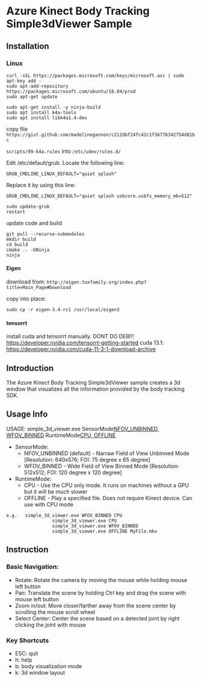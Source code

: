 # Azure Kinect Body Tracking Simple3dViewer Sample

## Installation
### Linux
```
curl -sSL https://packages.microsoft.com/keys/microsoft.asc | sudo apt-key add -
sudo apt-add-repository https://packages.microsoft.com/ubuntu/18.04/prod
sudo apt-get update

sudo apt-get install -y ninja-build
sudo apt install k4a-tools
sudo apt install libk4a1.4-dev
```

copy file `https://gist.github.com/madelinegannon/c212dbf24fc42c1f36776342754d81bc`

`scripts/99-k4a.rules` into `/etc/udev/rules.d/`

Edit /etc/default/grub.
Locate the following line:

```
GRUB_CMDLINE_LINUX_DEFAULT="quiet splash"
```

Replace it by using this line:

```
GRUB_CMDLINE_LINUX_DEFAULT="quiet splash usbcore.usbfs_memory_mb=512"
```
```
sudo update-grub
restart
```

update code and build
```
git pull --recurse-submodules
mkdir build
cd build
cmake .. -GNinja
ninja
```

#### Eigen
download from:
`http://eigen.tuxfamily.org/index.php?title=Main_Page#Download`

copy into place:
```
sudo cp -r eigen-3.4-rc1 /usr/local/eigen3
```

#### tensorrt

install cuda and tensorrt manually. DONT DO DEB!!!
https://developer.nvidia.com/tensorrt-getting-started
cuda 13.1: https://developer.nvidia.com/cuda-11-3-1-download-archive

## Introduction

The Azure Kinect Body Tracking Simple3dViewer sample creates a 3d window that visualizes all the information provided
by the body tracking SDK.

## Usage Info

USAGE: simple_3d_viewer.exe SensorMode[NFOV_UNBINNED, WFOV_BINNED](optional) RuntimeMode[CPU, OFFLINE](optional)
* SensorMode:
  * NFOV_UNBINNED (default) - Narraw Field of View Unbinned Mode [Resolution: 640x576; FOI: 75 degree x 65 degree]
  * WFOV_BINNED             - Wide Field of View Binned Mode [Resolution: 512x512; FOI: 120 degree x 120 degree]
* RuntimeMode:
  * CPU - Use the CPU only mode. It runs on machines without a GPU but it will be much slower
  * OFFLINE - Play a specified file. Does not require Kinect device. Can use with CPU mode

```
e.g.   simple_3d_viewer.exe WFOV_BINNED CPU
                 simple_3d_viewer.exe CPU
                 simple_3d_viewer.exe WFOV_BINNED
                 simple_3d_viewer.exe OFFLINE MyFile.mkv
```

## Instruction

### Basic Navigation:
* Rotate: Rotate the camera by moving the mouse while holding mouse left button
* Pan: Translate the scene by holding Ctrl key and drag the scene with mouse left button
* Zoom in/out: Move closer/farther away from the scene center by scrolling the mouse scroll wheel
* Select Center: Center the scene based on a detected joint by right clicking the joint with mouse

### Key Shortcuts
* ESC: quit
* h: help
* b: body visualization mode
* k: 3d window layout


